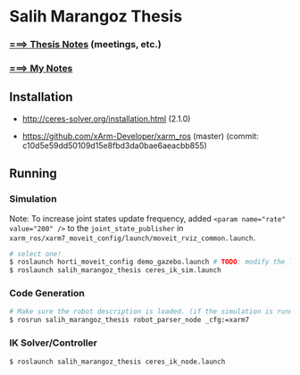 # Salih Marangoz Thesis

### [===> Thesis Notes](thesis/THESIS_NOTES.md) (meetings, etc.)

### [===> My Notes](thesis/MY_NOTES.md)



## Installation

- http://ceres-solver.org/installation.html (2.1.0)

- https://github.com/xArm-Developer/xarm_ros (master) (commit: c10d5e59dd50109d15e8fbd3da0bae6aeacbb855)

## Running

### Simulation

Note: To increase joint states update frequency, added `<param name="rate" value="200" />` to the `joint_state_publisher` in `xarm_ros/xarm7_moveit_config/launch/moveit_rviz_common.launch`.

```bash
# select one!
$ roslaunch horti_moveit_config demo_gazebo.launch # TODO: modify the launch file
$ roslaunch salih_marangoz_thesis ceres_ik_sim.launch
```

### Code Generation

```bash
# Make sure the robot description is loaded. (if the simulation is running then it is loaded)
$ rosrun salih_marangoz_thesis robot_parser_node _cfg:=xarm7
```

### IK Solver/Controller

```bash
$ roslaunch salih_marangoz_thesis ceres_ik_node.launch
```
